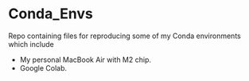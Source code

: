 # Conda_Envs
Repo containing files for reproducing some of my Conda environments which include
* My personal MacBook Air with M2 chip.
* Google Colab.

